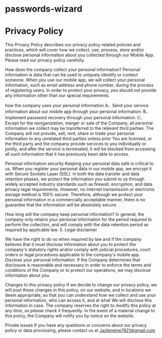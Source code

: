 # passwords-wizard
# Privacy Policy
This Privacy Policy describes our privacy policy related policies and practices, which will cover how we collect, use, process, store and/or disclose personal information about you collected through our Mobile App. Please read our privacy policy carefully.

How does the company collect your personal information?
Personal information is data that can be used to uniquely identify or contact someone. When you use our mobile app, we will collect your personal information, such as email address and phone number, during the process of registering users. In order to protect your privacy, you should not provide any information other than our special requirements.

how the company uses your personal information
A、Send your service information about our mobile app through your personal information. B、Implement password recovery through your personal information. C、Except for the reorganization, merger or sale of the Company, all personal information we collect may be transferred to the relevant third parties. The Company will not provide, sell, rent, share or trade your personal information to any unrelated third parties unless prior You are licensed, or the third party and the company provide services to you individually or jointly, and after the service is terminated, it will be blocked from accessing all such information that it has previously been able to access.

Personal information security
Keeping your personal data safe is critical to us. When you register your personal data in our mobile app, we encrypt it with Secure Sockets Layer (SSL). In both the data transfer and data retention phases, we protect the information you submit to us through widely accepted industry standards such as firewall, encryption, and data privacy legal requirements. However, no Internet transmission or electronic storage method is 100% secure. Therefore, although we protect your personal information in a commercially acceptable manner, there is no guarantee that the information will be absolutely secure.

How long will the company keep personal information?
In general, the company only retains your personal information for the period required to perform the collection, and will comply with the data retention period as required by applicable law.   5. Legal disclaimer

We have the right to do so when required by law and if the company believes that it must disclose information about you to protect the company's statutory rights and/or comply with judicial procedures, court orders or legal procedures applicable to the company's mobile app. Disclose your personal information. If the Company determines that disclosure is reasonable and necessary in order to enforce the terms and conditions of the Company or to protect our operations, we may disclose information about you.

Changes to this privacy policy
If we decide to change our privacy policy, we will post these changes in this policy, on our website, and in locations we deem appropriate, so that you can understand how we collect and use your personal information, who can access it, and at what We will disclose this information in case. The company reserves the right to modify this policy at any time, so please check it frequently. In the event of a material change to this policy, the Company will notify you by notice on the website.

Private issues
If you have any questions or concerns about our privacy policy or data processing, please contact us at Jazleneme7821@gmail.com
